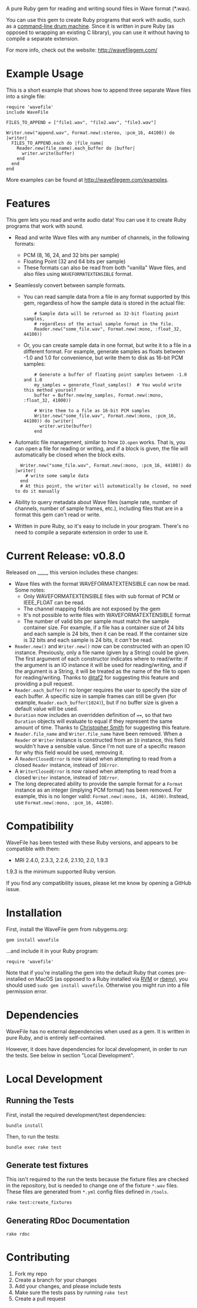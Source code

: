 A pure Ruby gem for reading and writing sound files in Wave format (*.wav).

You can use this gem to create Ruby programs that work with audio, such as a [command-line drum machine](http://beatsdrummachine.com). Since it is written in pure Ruby (as opposed to wrapping an existing C library), you can use it without having to compile a separate extension.

For more info, check out the website: <http://wavefilegem.com/>

# Example Usage

This is a short example that shows how to append three separate Wave files into a single file:

    require 'wavefile'
    include WaveFile
    
    FILES_TO_APPEND = ["file1.wav", "file2.wav", "file3.wav"]

    Writer.new("append.wav", Format.new(:stereo, :pcm_16, 44100)) do |writer|
      FILES_TO_APPEND.each do |file_name|
        Reader.new(file_name).each_buffer do |buffer|
          writer.write(buffer)
        end
      end
    end

More examples can be found at <http://wavefilegem.com/examples>.


# Features

This gem lets you read and write audio data! You can use it to create Ruby programs that work with sound.

* Read and write Wave files with any number of channels, in the following formats:
  * PCM (8, 16, 24, and 32 bits per sample)
  * Floating Point (32 and 64 bits per sample)
  * These formats can also be read from both "vanilla" Wave files, and also files using `WAVEFORMATEXTENSIBLE` format.
* Seamlessly convert between sample formats.
  * You can read sample data from a file in any format supported by this gem, regardless of how the sample data is stored in the actual file:

            # Sample data will be returned as 32-bit floating point samples,
            # regardless of the actual sample format in the file.
            Reader.new("some_file.wav", Format.new(:mono, :float_32, 44100))

  * Or, you can create sample data in one format, but write it to a file in a different format. For example, generate samples as floats between -1.0 and 1.0 for convenience, but write them to disk as 16-bit PCM samples:

            # Generate a buffer of floating point samples between -1.0 and 1.0
            my_samples = generate_float_samples()  # You would write this method yourself
            buffer = Buffer.new(my_samples, Format.new(:mono, :float_32, 41000))
            
            # Write them to a file as 16-bit PCM samples
            Writer.new("some_file.wav", Format.new(:mono, :pcm_16, 44100)) do |writer|
              writer.write(buffer)
            end

* Automatic file management, similar to how `IO.open` works. That is, you can open a file for reading or writing, and if a block is given, the file will automatically be closed when the block exits.

        Writer.new("some_file.wav", Format.new(:mono, :pcm_16, 44100)) do |writer|
          # write some sample data
        end
        # At this point, the writer will automatically be closed, no need to do it manually

* Ability to query metadata about Wave files (sample rate, number of channels, number of sample frames, etc.), including files that are in a format this gem can't read or write.
* Written in pure Ruby, so it's easy to include in your program. There's no need to compile a separate extension in order to use it.


# Current Release: v0.8.0

Released on ____, this version includes these changes:

* Wave files with the format WAVEFORMATEXTENSIBLE can now be read. Some notes:
  * Only WAVEFORMATEXTENSIBLE files with sub format of PCM or IEEE_FLOAT can be read.
  * The channel mapping fields are not exposed by the gem
  * It's not possible to write files with WAVEFORMATEXTENSIBLE format
  * The number of valid bits per sample must match the sample container size. For example, if a file has a container size of 24 bits and each sample is 24 bits, then it can be read. If the container size is 32 bits and each sample is 24 bits, it _can't_ be read.
* `Reader.new()` and `Writer.new()` now can be constructed with an open IO instance. Previously, only a file name (given by a String) could be given. The first argument of each constructor indicates where to read/write: if the argument is an IO instance it will be used for reading/writing, and if the argument is a String, it will be treated as the name of the file to open for reading/writing. Thanks to [@taf2](https://github.com/taf2) for suggesting this feature and providing a pull request.
* `Reader.each_buffer()` no longer requires the user to specify the size of each buffer. A specific size in sample frames can still be given (for example, `Reader.each_buffer(1024)`), but if no buffer size is given a default value will be used.
* `Duration` now includes an overridden definition of `==`, so that two `Duration` objects will evaluate to equal if they represent the same amount of time. Thanks to [Christopher Smith](https://github.com/chrylis) for suggesting this feature.
* `Reader.file_name` and `Writer.file_name` have been removed. When a `Reader` or `Writer` instance is constructed from an `IO` instance, this field wouldn't have a sensible value. Since I'm not sure of a specific reason for why this field would be used, removing it.
* A `ReaderClosedError` is now raised when attempting to read from a closed `Reader` instance, instead of `IOError`.
* A `WriterClosedError` is now raised when attempting to read from a closed `Writer` instance, instead of `IOError`.
* The long deprecated ability to provide the sample format for a `Format` instance as an integer (implying PCM format) has been removed. For example, this is no longer valid: `Format.new(:mono, 16, 44100)`. Instead, use `Format.new(:mono, :pcm_16, 44100)`.


# Compatibility

WaveFile has been tested with these Ruby versions, and appears to be compatible with them:

* MRI 2.4.0, 2.3.3, 2.2.6, 2.1.10, 2.0, 1.9.3

1.9.3 is the minimum supported Ruby version.

If you find any compatibility issues, please let me know by opening a GitHub issue.


# Installation

First, install the WaveFile gem from rubygems.org:

    gem install wavefile

...and include it in your Ruby program:

    require 'wavefile'

Note that if you're installing the gem into the default Ruby that comes pre-installed on MacOS (as opposed to a Ruby installed via [RVM](http://rvm.io/) or [rbenv](https://github.com/sstephenson/rbenv/)), you should used `sudo gem install wavefile`. Otherwise you might run into a file permission error.


# Dependencies

WaveFile has no external dependencies when used as a gem. It is written in pure Ruby, and is entirely self-contained.

However, it does have dependencies for local development, in order to run the tests. See below in section "Local Development".


# Local Development

## Running the Tests

First, install the required development/test dependencies:

    bundle install

Then, to run the tests:

    bundle exec rake test

## Generate test fixtures

This isn't required to the run the tests because the fixture files are checked in the repository, but is needed to change one of the fixture `*.wav` files. These files are generated from `*.yml` config files defined in `/tools`.

    rake test:create_fixtures

## Generating RDoc Documentation

    rake rdoc


# Contributing

1. Fork my repo
2. Create a branch for your changes
3. Add your changes, and please include tests
4. Make sure the tests pass by running `rake test`
5. Create a pull request
